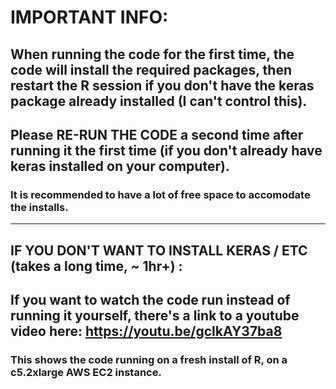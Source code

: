 # IMPORTANT INFO:

## When running the code for the first time, the code will install the required packages, then restart the R session **if you don't have the keras package already installed** (I can't control this). 
## Please RE-RUN THE CODE a second time after running it the first time (if you don't already have keras installed on your computer).
### It is recommended to have a lot of free space to accomodate the installs. 
------------------------------------------------
## IF YOU DON'T WANT TO INSTALL KERAS / ETC (takes a long time, ~ 1hr+) :
## If you want to watch the code run instead of running it yourself, there's a link to a youtube video here: https://youtu.be/gclkAY37ba8
### This shows the code running on a fresh install of R, on a c5.2xlarge AWS EC2 instance.
